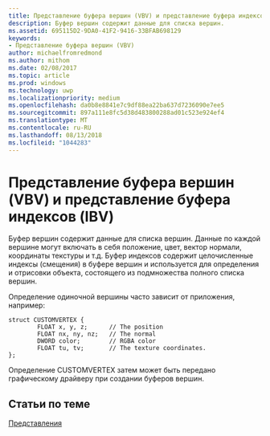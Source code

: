 ```yaml
---
title: Представление буфера вершин (VBV) и представление буфера индексов (IBV)
description: Буфер вершин содержит данные для списка вершин.
ms.assetid: 695115D2-9DA0-41F2-9416-33BFAB698129
keywords:
- Представление буфера вершин (VBV)
author: michaelfromredmond
ms.author: mithom
ms.date: 02/08/2017
ms.topic: article
ms.prod: windows
ms.technology: uwp
ms.localizationpriority: medium
ms.openlocfilehash: da0b8e8841e7c9df88ea22ba637d7236090e7ee5
ms.sourcegitcommit: 897a111e8fc5d38d483800288ad01c523e924ef4
ms.translationtype: MT
ms.contentlocale: ru-RU
ms.lasthandoff: 08/13/2018
ms.locfileid: "1044283"
---
```

# <a name="vertex-buffer-view-vbv-and-index-buffer-view-ibv"></a>Представление буфера вершин (VBV) и представление буфера индексов (IBV)


Буфер вершин содержит данные для списка вершин. Данные по каждой вершине могут включать в себя положение, цвет, вектор нормали, координаты текстуры и т.д. Буфер индексов содержит целочисленные индексы (смещения) в буфере вершин и используется для определения и отрисовки объекта, состоящего из подмножества полного списка вершин.

Определение одиночной вершины часто зависит от приложения, например:

``` syntax
struct CUSTOMVERTEX { 
        FLOAT x, y, z;      // The position
        FLOAT nx, ny, nz;   // The normal
        DWORD color;        // RGBA color
        FLOAT tu, tv;       // The texture coordinates. 
}; 
```

Определение CUSTOMVERTEX затем может быть передано графическому драйверу при создании буферов вершин.

## <a name="span-idrelated-topicsspanrelated-topics"></a><span id="related-topics"></span>Статьи по теме


[Представления](views.md)

 

 




